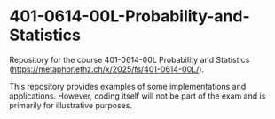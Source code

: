 # 401-0614-00L-Probability-and-Statistics

Repository for the course 401-0614-00L Probability and Statistics (https://metaphor.ethz.ch/x/2025/fs/401-0614-00L/).

This repository provides examples of some implementations and applications. However, coding itself will not be part of the exam and is primarily for illustrative purposes.
